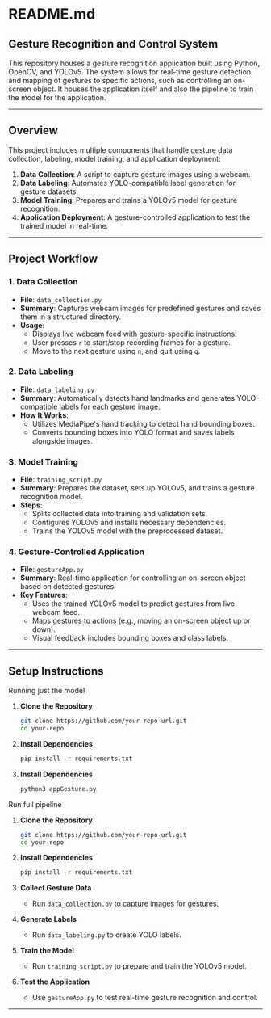 # README.md

## Gesture Recognition and Control System

This repository houses a gesture recognition application built using Python, OpenCV, and YOLOv5. The system allows for real-time gesture detection and mapping of gestures to specific actions, such as controlling an on-screen object. It houses the application itself and also the pipeline to train the model for the application.

---

## Overview

This project includes multiple components that handle gesture data collection, labeling, model training, and application deployment:

1. **Data Collection**: A script to capture gesture images using a webcam.
2. **Data Labeling**: Automates YOLO-compatible label generation for gesture datasets.
3. **Model Training**: Prepares and trains a YOLOv5 model for gesture recognition.
4. **Application Deployment**: A gesture-controlled application to test the trained model in real-time.

---

## Project Workflow

### 1. Data Collection
- **File**: `data_collection.py`
- **Summary**: Captures webcam images for predefined gestures and saves them in a structured directory.
- **Usage**:
    - Displays live webcam feed with gesture-specific instructions.
    - User presses `r` to start/stop recording frames for a gesture.
    - Move to the next gesture using `n`, and quit using `q`.

### 2. Data Labeling
- **File**: `data_labeling.py`
- **Summary**: Automatically detects hand landmarks and generates YOLO-compatible labels for each gesture image.
- **How It Works**:
    - Utilizes MediaPipe's hand tracking to detect hand bounding boxes.
    - Converts bounding boxes into YOLO format and saves labels alongside images.

### 3. Model Training
- **File**: `training_script.py`
- **Summary**: Prepares the dataset, sets up YOLOv5, and trains a gesture recognition model.
- **Steps**:
    - Splits collected data into training and validation sets.
    - Configures YOLOv5 and installs necessary dependencies.
    - Trains the YOLOv5 model with the preprocessed dataset.

### 4. Gesture-Controlled Application
- **File**: `gestureApp.py`
- **Summary**: Real-time application for controlling an on-screen object based on detected gestures.
- **Key Features**:
    - Uses the trained YOLOv5 model to predict gestures from live webcam feed.
    - Maps gestures to actions (e.g., moving an on-screen object up or down).
    - Visual feedback includes bounding boxes and class labels.

---

## Setup Instructions
Running just the model
1. **Clone the Repository**
   ```bash
   git clone https://github.com/your-repo-url.git
   cd your-repo
   ```
2. **Install Dependencies**
   ```bash
   pip install -r requirements.txt
   ```
3. **Install Dependencies**
   ```bash
   python3 appGesture.py
   ```
Run full pipeline 
1. **Clone the Repository**
   ```bash
   git clone https://github.com/your-repo-url.git
   cd your-repo
   ```

2. **Install Dependencies**
   ```bash
   pip install -r requirements.txt
   ```

3. **Collect Gesture Data**
   - Run `data_collection.py` to capture images for gestures.

4. **Generate Labels**
   - Run `data_labeling.py` to create YOLO labels.

5. **Train the Model**
   - Run `training_script.py` to prepare and train the YOLOv5 model.

6. **Test the Application**
   - Use `gestureApp.py` to test real-time gesture recognition and control.

---



